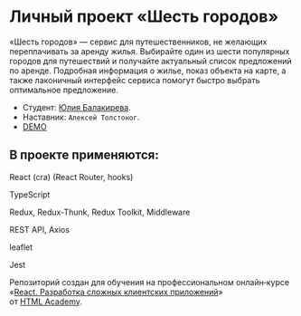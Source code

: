 # Личный проект «Шесть городов»

«Шесть городов» — сервис для путешественников, не желающих переплачивать за аренду жилья. Выбирайте один из шести популярных городов для путешествий и получайте актуальный список предложений по аренде. Подробная информация о жилье, показ объекта на карте, а также лаконичный интерфейс сервиса помогут быстро выбрать оптимальное предложение.

- Студент: [Юлия Балакирева](https://up.htmlacademy.ru/react/10/user/1866585).
- Наставник: `Алексей Толстоног`.
- [DEMO](https://yulya163.github.io/1866585-six-cities-10)

## В проекте применяются:

React (cra) (React Router, hooks)

TypeScript

Redux, Redux-Thunk, Redux Toolkit, Middleware

REST API, Axios

leaflet

Jest


Репозиторий создан для обучения на профессиональном онлайн‑курсе «[React. Разработка сложных клиентских приложений](https://htmlacademy.ru/intensive/react)» от [HTML Academy](https://htmlacademy.ru).
